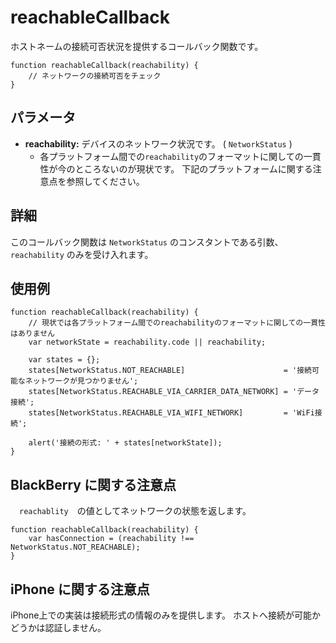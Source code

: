 reachableCallback
=================

ホストネームの接続可否状況を提供するコールバック関数です。

    function reachableCallback(reachability) {
        // ネットワークの接続可否をチェック
    }

パラメータ
----------

- __reachability:__ デバイスのネットワーク状況です。 ( `NetworkStatus` )
    - 各プラットフォーム間での`reachability`のフォーマットに関しての一貫性が今のところないのが現状です。
	下記のプラットフォームに関する注意点を参照してください。

詳細
-----------
このコールバック関数は `NetworkStatus` のコンスタントである引数、 `reachability` のみを受け入れます。


使用例
-------

    function reachableCallback(reachability) {
        // 現状では各プラットフォーム間でのreachabilityのフォーマットに関しての一貫性はありません
        var networkState = reachability.code || reachability;
    
        var states = {};
        states[NetworkStatus.NOT_REACHABLE]                      = '接続可能なネットワークが見つかりません';
        states[NetworkStatus.REACHABLE_VIA_CARRIER_DATA_NETWORK] = 'データ接続';
        states[NetworkStatus.REACHABLE_VIA_WIFI_NETWORK]         = 'WiFi接続';

        alert('接続の形式: ' + states[networkState]);
    }

BlackBerry に関する注意点
-----------------

　`reachablity`　の値としてネットワークの状態を返します。

    function reachableCallback(reachability) {
        var hasConnection = (reachability !== NetworkStatus.NOT_REACHABLE);
    }

iPhone に関する注意点
-------------

iPhone上での実装は接続形式の情報のみを提供します。 ホストへ接続が可能かどうかは認証しません。